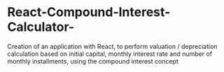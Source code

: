 # React-Compound-Interest-Calculator-

Creation of an application with React, to perform valuation / depreciation calculation based on
initial capital, monthly interest rate and number of monthly installments, using the
compound interest concept
